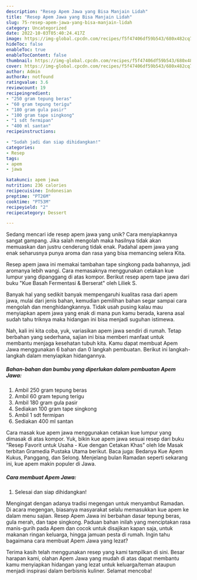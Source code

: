 ```yaml
---
description: "Resep Apem Jawa yang Bisa Manjain Lidah"
title: "Resep Apem Jawa yang Bisa Manjain Lidah"
slug: 75-resep-apem-jawa-yang-bisa-manjain-lidah
category: Uncategorized
date: 2022-10-03T05:40:24.417Z
image: https://img-global.cpcdn.com/recipes/f5f47406df59b543/680x482cq70/apem-jawa-foto-resep-utama.jpg
hideToc: false
enableToc: true
enableTocContent: false
thumbnail: https://img-global.cpcdn.com/recipes/f5f47406df59b543/680x482cq70/apem-jawa-foto-resep-utama.jpg
cover: https://img-global.cpcdn.com/recipes/f5f47406df59b543/680x482cq70/apem-jawa-foto-resep-utama.jpg
author: Admin
authorAv: notfound
ratingvalue: 3.6
reviewcount: 19
recipeingredient:
- "250 gram tepung beras"
- "60 gram tepung terigu"
- "180 gram gula pasir"
- "100 gram tape singkong"
- "1 sdt fermipan"
- "400 ml santan"
recipeinstructions:

- "Sudah jadi dan siap dihidangkan!"
categories:
- Resep
tags:
- apem
- jawa

katakunci: apem jawa 
nutrition: 236 calories
recipecuisine: Indonesian
preptime: "PT26M"
cooktime: "PT53M"
recipeyield: "2"
recipecategory: Dessert

---
```





Sedang mencari ide resep apem jawa yang unik? Cara menyiapkannya sangat gampang. Jika salah mengolah maka hasilnya tidak akan memuaskan dan justru cenderung tidak enak. Padahal apem jawa yang enak seharusnya punya aroma dan rasa yang bisa memancing selera Kita.





Resep apem jawa ini memakai tambahan tape singkong pada bahannya, jadi aromanya lebih wangi. Cara memasaknya menggunakan cetakan kue lumpur yang dipanggang di atas kompor. Berikut resep apem tape jawa dari buku &#34;Kue Basah Fermentasi &amp; Berserat&#34; oleh Liliek S.

Banyak hal yang sedikit banyak mempengaruhi kualitas rasa dari apem jawa, mulai dari jenis bahan, kemudian pemilihan bahan segar sampai cara mengolah dan menghidangkannya. Tidak usah pusing kalau mau menyiapkan apem jawa yang enak di mana pun kamu berada, karena asal sudah tahu triknya maka hidangan ini bisa menjadi suguhan istimewa.






Nah, kali ini kita coba, yuk, variasikan apem jawa sendiri di rumah. Tetap berbahan yang sederhana, sajian ini bisa memberi manfaat untuk membantu menjaga kesehatan tubuh kita. Kamu dapat membuat Apem Jawa menggunakan 6 bahan dan 0 langkah pembuatan. Berikut ini langkah-langkah dalam menyiapkan hidangannya.

<!--inarticleads1-->

##### Bahan-bahan dan bumbu yang diperlukan dalam pembuatan Apem Jawa:

1. Ambil 250 gram tepung beras
1. Ambil 60 gram tepung terigu
1. Ambil 180 gram gula pasir
1. Sediakan 100 gram tape singkong
1. Ambil 1 sdt fermipan
1. Sediakan 400 ml santan


Cara masak kue apem jawa menggunakan cetakan kue lumpur yang dimasak di atas kompor. Yuk, bikin kue apem jawa sesuai resep dari buku &#34;Resep Favorit untuk Usaha - Kue dengan Cetakan Khas&#34; oleh Ide Masak terbitan Gramedia Pustaka Utama berikut. Baca juga: Bedanya Kue Apem Kukus, Panggang, dan Selong. Menjelang bulan Ramadan seperti sekarang ini, kue apem makin populer di Jawa. 

<!--inarticleads2-->

##### Cara membuat Apem Jawa:


1. Selesai dan siap dihidangkan!

Mengingat dengan adanya tradisi megengan untuk menyambut Ramadan. Di acara megengan, biasanya masyarakat selalu memasukkan kue apem ke dalam menu sajian. Resep Apem Jawa ini berbahan dasar tepung beras, gula merah, dan tape singkong. Paduan bahan inilah yang menciptakan rasa manis-gurih pada Apem dan cocok untuk disajikan kapan saja, untuk makanan ringan keluarga, hingga jamuan pesta di rumah. Ingin tahu bagaimana cara membuat Apem Jawa yang lezat? 

Terima kasih telah menggunakan resep yang kami tampilkan di sini. Besar harapan kami, olahan Apem Jawa yang mudah di atas dapat membantu kamu menyiapkan hidangan yang lezat untuk keluarga/teman ataupun menjadi inspirasi dalam berbisnis kuliner. Selamat mencoba!
